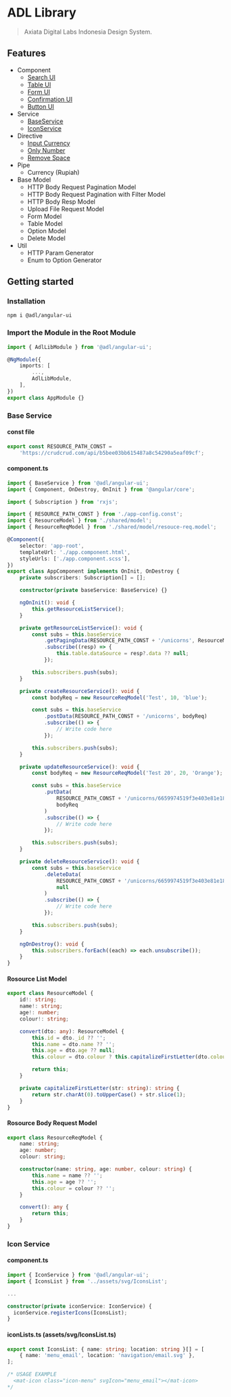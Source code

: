 # ADL Library

> Axiata Digital Labs Indonesia Design System.

## Features

- Component
  - [Search UI](https://github.com/abudygold/Angular-UI?tab=readme-ov-file#search-ui-component)
  - [Table UI](https://github.com/abudygold/Angular-UI/blob/main/README-TABLE.md)
  - [Form UI](https://github.com/abudygold/Angular-UI/blob/main/README-FORM.md)
  - [Confirmation UI](https://github.com/abudygold/Angular-UI/blob/main/README-CONFIRMATION.md)
  - [Button UI](https://github.com/abudygold/Angular-UI?tab=readme-ov-file#button-ui-component)
- Service
  - [BaseService](https://github.com/abudygold/Angular-UI/blob/main/README-SERVICE.md#base-service)
  - [IconService](https://github.com/abudygold/Angular-UI/blob/main/README-SERVICE.md#icon-service)
- Directive
  - [Input Currency](https://github.com/abudygold/Angular-UI/blob/main/README-DIRECTIVE.md#input-currency)
  - [Only Number](https://github.com/abudygold/Angular-UI/blob/main/README-DIRECTIVE.md#only-number)
  - [Remove Space](https://github.com/abudygold/Angular-UI/blob/main/README-DIRECTIVE.md#remove-space)
- Pipe
  - Currency (Rupiah)
- Base Model
  - HTTP Body Request Pagination Model
  - HTTP Body Request Pagination with Filter Model
  - HTTP Body Resp Model
  - Upload File Request Model
  - Form Model
  - Table Model
  - Option Model
  - Delete Model
- Util
  - HTTP Param Generator
  - Enum to Option Generator

## Getting started

### Installation

```shell
npm i @adl/angular-ui
```

### Import the Module in the Root Module

```typescript
import { AdlLibModule } from '@adl/angular-ui';

@NgModule({
	imports: [
		...,
		AdlLibModule,
	],
})
export class AppModule {}
```

### Base Service

#### const file

```typescript
export const RESOURCE_PATH_CONST =
	'https://crudcrud.com/api/b5bee03bb615487a8c54290a5eaf09cf';
```

#### component.ts

```typescript
import { BaseService } from '@adl/angular-ui';
import { Component, OnDestroy, OnInit } from '@angular/core';

import { Subscription } from 'rxjs';

import { RESOURCE_PATH_CONST } from './app-config.const';
import { ResourceModel } from './shared/model';
import { ResourceReqModel } from './shared/model/resouce-req.model';

@Component({
	selector: 'app-root',
	templateUrl: './app.component.html',
	styleUrls: ['./app.component.scss'],
})
export class AppComponent implements OnInit, OnDestroy {
	private subscribers: Subscription[] = [];

	constructor(private baseService: BaseService) {}

	ngOnInit(): void {
		this.getResourceListService();
	}

	private getResourceListService(): void {
		const subs = this.baseService
			.getPagingData(RESOURCE_PATH_CONST + '/unicorns', ResourceModel)
			.subscribe((resp) => {
				this.table.dataSource = resp?.data ?? null;
			});

		this.subscribers.push(subs);
	}

	private createResourceService(): void {
		const bodyReq = new ResourceReqModel('Test', 10, 'blue');

		const subs = this.baseService
			.postData(RESOURCE_PATH_CONST + '/unicorns', bodyReq)
			.subscribe(() => {
				// Write code here
			});

		this.subscribers.push(subs);
	}

	private updateResourceService(): void {
		const bodyReq = new ResourceReqModel('Test 20', 20, 'Orange');

		const subs = this.baseService
			.putData(
				RESOURCE_PATH_CONST + '/unicorns/6659974519f3e403e81e18a6',
				bodyReq
			)
			.subscribe(() => {
				// Write code here
			});

		this.subscribers.push(subs);
	}

	private deleteResourceService(): void {
		const subs = this.baseService
			.deleteData(
				RESOURCE_PATH_CONST + '/unicorns/6659974519f3e403e81e18a6',
				null
			)
			.subscribe(() => {
				// Write code here
			});

		this.subscribers.push(subs);
	}

	ngOnDestroy(): void {
		this.subscribers.forEach((each) => each.unsubscribe());
	}
}
```

#### Rosource List Model

```typescript
export class ResourceModel {
	id!: string;
	name!: string;
	age!: number;
	colour!: string;

	convert(dto: any): ResourceModel {
		this.id = dto._id ?? '';
		this.name = dto.name ?? '';
		this.age = dto.age ?? null;
		this.colour = dto.colour ? this.capitalizeFirstLetter(dto.colour) : '';

		return this;
	}

	private capitalizeFirstLetter(str: string): string {
		return str.charAt(0).toUpperCase() + str.slice(1);
	}
}
```

#### Rosource Body Request Model

```typescript
export class ResourceReqModel {
	name: string;
	age: number;
	colour: string;

	constructor(name: string, age: number, colour: string) {
		this.name = name ?? '';
		this.age = age ?? '';
		this.colour = colour ?? '';
	}

	convert(): any {
		return this;
	}
}
```

### Icon Service

#### component.ts

```typescript
import { IconService } from '@adl/angular-ui';
import { IconsList } from '../assets/svg/IconsList';

...

constructor(private iconService: IconService) {
  iconService.registerIcons(IconsList);
}
```

#### iconLists.ts (assets/svg/IconsList.ts)

```typescript
export const IconsList: { name: string; location: string }[] = [
	{ name: 'menu_email', location: 'navigation/email.svg' },
];

/* USAGE EXAMPLE 
  <mat-icon class="icon-menu" svgIcon="menu_email"></mat-icon>
*/
```
